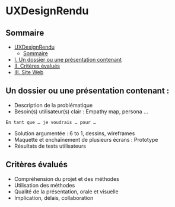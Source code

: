 # UXDesignRendu

## Sommaire
- [UXDesignRendu](#uxdesignrendu)
  - [Sommaire](#sommaire)
- [I. Un dossier ou une présentation contenant](#un-dossier-ou-une-présentation-contenant)
- [II. Critères évalués](#critères-évalués)
- [III. Site Web]()


## Un dossier ou une présentation contenant :
- Description de la problématique
- Besoin(s) utilisateur(s) clair : Empathy map, persona …
```
En tant que … je voudrais … pour …
```
- Solution argumentée : 6 to 1, dessins, wireframes
- Maquette et enchaînement de plusieurs écrans : Prototype
- Résultats de tests utilisateurs

## Critères évalués
- Compréhension du projet et des méthodes
- Utilisation des méthodes
- Qualité de la présentation, orale et visuelle
- Implication, délais, collaboration

